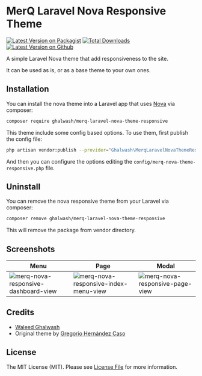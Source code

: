 # MerQ Laravel Nova Responsive Theme
[![Latest Version on Packagist](https://img.shields.io/packagist/v/ghalwash/merq-laravel-nova-theme-responsive.svg?style=flat-square)](https://packagist.org/packages/ghalwash/merq-laravel-nova-theme-responsive)
[![Total Downloads](https://img.shields.io/packagist/dt/ghalwash/merq-laravel-nova-theme-responsive.svg?style=flat-square)](https://packagist.org/packages/ghalwash/merq-laravel-nova-theme-responsive)
[![Latest Version on Github](https://img.shields.io/github/v/release/MerQ-ai/merq-laravel-nova-responsive-theme.svg?style=flat-square)](https://github.com/MerQ-ai/merq-laravel-nova-responsive-theme)

A simple Laravel Nova theme that add responsiveness to the site.

It can be used as is, or as a base theme to your own ones.

## Installation

You can install the nova theme into a Laravel app that uses [Nova](https://nova.laravel.com) via composer:

```bash
composer require ghalwash/merq-laravel-nova-theme-responsive
```

This theme include some config based options. To use them, first publish the config file:

```bash
php artisan vendor:publish --provider="Ghalwash\MerqLaravelNovaThemeResponsive\ThemeServiceProvider"
```

And then you can configure the options editing the `config/merq-nova-theme-responsive.php` file.

## Uninstall

You can remove the nova responsive theme from your Laravel via composer:

```bash
composer remove ghalwash/merq-laravel-nova-theme-responsive
```

This will remove the package from vendor directory.

## Screenshots

Menu | Page | Modal
------------ | ------------- | -------------
![merq-nova-responsive-dashboard-view](https://user-images.githubusercontent.com/62288371/82613078-c3da9980-9bc4-11ea-83e6-d16e2d583309.png) | ![merq-nova-responsive-index-menu-view](https://user-images.githubusercontent.com/62288371/82613084-c5a45d00-9bc4-11ea-8e69-536772b024ef.png) | ![merq-nova-responsive-page-view](https://user-images.githubusercontent.com/62288371/82613089-c6d58a00-9bc4-11ea-8bcd-57da3f2bac72.png)




## Credits

- [Waleed Ghalwash](https://www.linkedin.com/in/waleedghalwash)
- Original theme by [Gregorio Hernández Caso](https://github.com/gregoriohc)

## License

The MIT License (MIT). Please see [License File](LICENSE.md) for more information.
